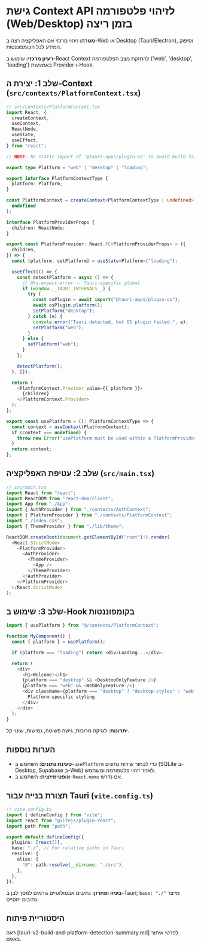 # גישת Context API לזיהוי פלטפורמה (Web/Desktop) בזמן ריצה

**מטרה:** זיהוי מרכזי אם האפליקציה רצה ב-Web או Desktop (Tauri/Electron), וסיפוק המידע לכל הקומפוננטות.

**רעיון מרכזי:** שימוש ב-React Context להחזקת מצב הפלטפורמה ('web', 'desktop', 'loading') באמצעות Provider ו-Hook.

## שלב 1: יצירת ה-Context (`src/contexts/PlatformContext.tsx`)

```typescript
// src/contexts/PlatformContext.tsx
import React, {
  createContext,
  useContext,
  ReactNode,
  useState,
  useEffect,
} from "react";

// NOTE: No static import of '@tauri-apps/plugin-os' to avoid build failures on web.

export type Platform = "web" | "desktop" | "loading";

export interface PlatformContextType {
  platform: Platform;
}

const PlatformContext = createContext<PlatformContextType | undefined>(
  undefined
);

interface PlatformProviderProps {
  children: ReactNode;
}

export const PlatformProvider: React.FC<PlatformProviderProps> = ({
  children,
}) => {
  const [platform, setPlatform] = useState<Platform>("loading");

  useEffect(() => {
    const detectPlatform = async () => {
      // @ts-expect-error -- Tauri-specific global
      if (window.__TAURI_INTERNALS__) {
        try {
          const osPlugin = await import("@tauri-apps/plugin-os");
          await osPlugin.platform();
          setPlatform("desktop");
        } catch (e) {
          console.error("Tauri detected, but OS plugin failed:", e);
          setPlatform("web");
        }
      } else {
        setPlatform("web");
      }
    };

    detectPlatform();
  }, []);

  return (
    <PlatformContext.Provider value={{ platform }}>
      {children}
    </PlatformContext.Provider>
  );
};

export const usePlatform = (): PlatformContextType => {
  const context = useContext(PlatformContext);
  if (context === undefined) {
    throw new Error("usePlatform must be used within a PlatformProvider");
  }
  return context;
};
```

## שלב 2: עטיפת האפליקציה (`src/main.tsx`)

```typescript
// src/main.tsx
import React from "react";
import ReactDOM from "react-dom/client";
import App from "./App";
import { AuthProvider } from "./contexts/AuthContext";
import { PlatformProvider } from "./contexts/PlatformContext";
import "./index.css";
import { ThemeProvider } from "./lib/theme";

ReactDOM.createRoot(document.getElementById("root")!).render(
  <React.StrictMode>
    <PlatformProvider>
      <AuthProvider>
        <ThemeProvider>
          <App />
        </ThemeProvider>
      </AuthProvider>
    </PlatformProvider>
  </React.StrictMode>
);
```

## שלב 3: שימוש ב-Hook בקומפוננטות

```typescript
import { usePlatform } from "@/contexts/PlatformContext";

function MyComponent() {
  const { platform } = usePlatform();

  if (platform === "loading") return <div>Loading...</div>;

  return (
    <div>
      <h1>Welcome!</h1>
      {platform === "desktop" && <DesktopOnlyFeature />}
      {platform === "web" && <WebOnlyFeature />}
      <div className={platform === "desktop" ? "desktop-styles" : "web-styles"}>
        Platform-specific styling.
      </div>
    </div>
  );
}
```

**יתרונות:** לוגיקה מרוכזת, גישה פשוטה, גמישות, שינוי קל.

## הערות נוספות

- **טעינת נתונים:** השתמש ב-`usePlatform` כדי לבחור שירות נתונים (SQLite ב-Desktop, Supabase ב-Web) לאחר זיהוי פלטפורמה ומשתמש.
- **אופטימיזציה:** השתמש ב-`React.memo` אם נדרש.

## תצורת בנייה עבור Tauri (`vite.config.ts`)

```typescript
// vite.config.ts
import { defineConfig } from "vite";
import react from "@vitejs/plugin-react";
import path from "path";

export default defineConfig({
  plugins: [react()],
  base: "./", // For relative paths in Tauri
  resolve: {
    alias: {
      "@": path.resolve(__dirname, "./src"),
    },
  },
});
```

**בעיה ופתרון:** נתיבים אבסולוטיים גורמים למסך לבן ב-Tauri; `base: "./"` מייצר נתיבים יחסיים.

## היסטוריית פיתוח

ראה [tauri-v2-build-and-platform-detection-summary.md] לפרטי איתור באגים.
